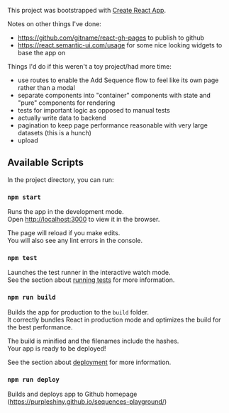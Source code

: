 This project was bootstrapped with [Create React App](https://github.com/facebook/create-react-app).

Notes on other things I've done:
- https://github.com/gitname/react-gh-pages to publish to github
- https://react.semantic-ui.com/usage for some nice looking widgets to base the app on

Things I'd do if this weren't a toy project/had more time:
- use routes to enable the Add Sequence flow to feel like its own page rather than a modal
- separate components into "container" components with state and "pure" components for rendering
- tests for important logic as opposed to manual tests
- actually write data to backend
- pagination to keep page performance reasonable with very large datasets (this is a hunch)
- upload

## Available Scripts

In the project directory, you can run:

### `npm start`

Runs the app in the development mode.<br />
Open [http://localhost:3000](http://localhost:3000) to view it in the browser.

The page will reload if you make edits.<br />
You will also see any lint errors in the console.

### `npm test`

Launches the test runner in the interactive watch mode.<br />
See the section about [running tests](https://facebook.github.io/create-react-app/docs/running-tests) for more information.

### `npm run build`

Builds the app for production to the `build` folder.<br />
It correctly bundles React in production mode and optimizes the build for the best performance.

The build is minified and the filenames include the hashes.<br />
Your app is ready to be deployed!

See the section about [deployment](https://facebook.github.io/create-react-app/docs/deployment) for more information.

### `npm run deploy`

Builds and deploys app to Github homepage (https://purpleshiny.github.io/sequences-playground/)